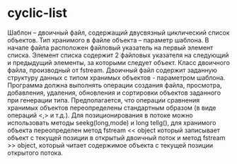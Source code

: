 # cyclic-list
Шаблон – двоичный файл, содержащий двусвязный циклический список объектов. Тип хранимого в файле объекта – параметр шаблона. В начале файла расположен  файловый указатель на первый элемент списка. Элемент списка содержит 2 файловых указателя на следующий и предыдущий элементы, за которыми следует объект. 
Класс двоичного файла, производный от fstream. Двоичный файл содержит заданную структуру данных с типом хранимых объектов - параметром шаблона. Программа должна выполнять операции создания файла, просмотра, добавления, удаления, обновления и сортировки объектов заданного при генерации типа. Предполагается, что операции сравнения хранимых объектов переопределены стандартным образом (в виде операций <,>  и т.д.). Для позиционирования в потоке можно использовать методы seekg(long,mode) и long tellg(), для хранимого объекта переопределен метод fstream << object который записывает объект с текущей позиции в открытый двоичный поток и метод fstream >> object, который читает содержимое объекта с текущей позиции открытого потока.
